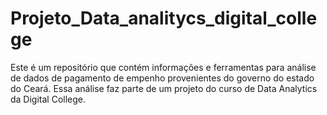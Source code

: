 # Projeto_Data_analitycs_digital_college
Este é um repositório que contém informações e ferramentas para análise de dados de pagamento de empenho provenientes do governo do estado do Ceará. Essa análise faz parte de um projeto do curso de Data Analytics da Digital College. 
